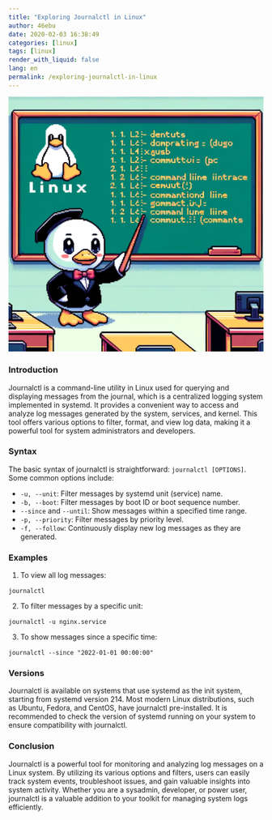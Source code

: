 ```yaml
---
title: "Exploring Journalctl in Linux"
author: 46ebu
date: 2020-02-03 16:38:49 
categories: [linux]
tags: [linux]
render_with_liquid: false
lang: en
permalink: /exploring-journalctl-in-linux
---
```


![Intro](/assets/img/post/linux.png)
### Introduction
Journalctl is a command-line utility in Linux used for querying and displaying messages from the journal, which is a centralized logging system implemented in systemd. It provides a convenient way to access and analyze log messages generated by the system, services, and kernel. This tool offers various options to filter, format, and view log data, making it a powerful tool for system administrators and developers.

### Syntax
The basic syntax of journalctl is straightforward: `journalctl [OPTIONS]`. Some common options include:
- `-u, --unit`: Filter messages by systemd unit (service) name.
- `-b, --boot`: Filter messages by boot ID or boot sequence number.
- `--since` and `--until`: Show messages within a specified time range.
- `-p, --priority`: Filter messages by priority level.
- `-f, --follow`: Continuously display new log messages as they are generated.

### Examples
1. To view all log messages:
```
journalctl
```
2. To filter messages by a specific unit:
```
journalctl -u nginx.service
```
3. To show messages since a specific time:
```
journalctl --since "2022-01-01 00:00:00"
```

### Versions
Journalctl is available on systems that use systemd as the init system, starting from systemd version 214. Most modern Linux distributions, such as Ubuntu, Fedora, and CentOS, have journalctl pre-installed. It is recommended to check the version of systemd running on your system to ensure compatibility with journalctl.

### Conclusion
Journalctl is a powerful tool for monitoring and analyzing log messages on a Linux system. By utilizing its various options and filters, users can easily track system events, troubleshoot issues, and gain valuable insights into system activity. Whether you are a sysadmin, developer, or power user, journalctl is a valuable addition to your toolkit for managing system logs efficiently.